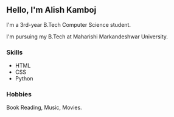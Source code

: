 ## Hello, I'm Alish Kamboj

I'm a 3rd-year B.Tech Computer Science student.

I'm pursuing my B.Tech at Maharishi Markandeshwar University.

### Skills
<ul>
<li> HTML </li>
<li> CSS </li>
<li> Python </li>
</ul>

### Hobbies
Book Reading, Music, Movies.
